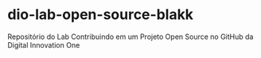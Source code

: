 # dio-lab-open-source-blakk
Repositório do Lab Contribuindo em um Projeto Open Source no GitHub da Digital Innovation One 
